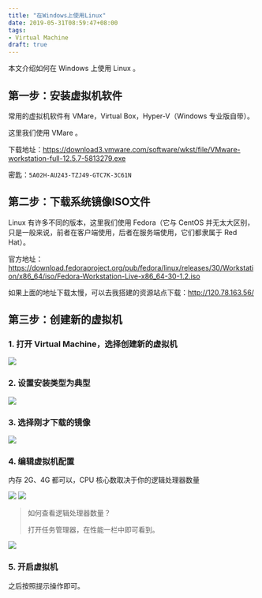 ```yaml
---
title: "在Windows上使用Linux"
date: 2019-05-31T08:59:47+08:00
tags:
- Virtual Machine
draft: true
---
```


本文介绍如何在 Windows 上使用 Linux 。

## 第一步：安装虚拟机软件

常用的虚拟机软件有 VMare，Virtual Box，Hyper-V（Windows 专业版自带）。

这里我们使用 VMare 。

下载地址：https://download3.vmware.com/software/wkst/file/VMware-workstation-full-12.5.7-5813279.exe

密匙：`5A02H-AU243-TZJ49-GTC7K-3C61N`

## 第二步：下载系统镜像ISO文件

Linux 有许多不同的版本，这里我们使用 Fedora（它与 CentOS 并无太大区别，只是一般来说，前者在客户端使用，后者在服务端使用，它们都隶属于 Red Hat）。

官方地址：https://download.fedoraproject.org/pub/fedora/linux/releases/30/Workstation/x86_64/iso/Fedora-Workstation-Live-x86_64-30-1.2.iso

如果上面的地址下载太慢，可以去我搭建的资源站点下载：<http://120.78.163.56/>

## 第三步：创建新的虚拟机

### 1. 打开 Virtual Machine，选择创建新的虚拟机

![](/img/use-linux-on-windows/2019-05-31_124313.png)

### 2. 设置安装类型为典型

![](/img/use-linux-on-windows/2019-05-31_124445.png)

### 3. 选择刚才下载的镜像

![](/img/use-linux-on-windows/2019-05-31_124436.png)

### 4. 编辑虚拟机配置

内存 2G、4G 都可以，CPU 核心数取决于你的逻辑处理器数量

![](/img/use-linux-on-windows/2019-05-31_124621.png)
![](/img/use-linux-on-windows/2019-05-31_124701.png)

> 如何查看逻辑处理器数量？
>
> 打开任务管理器，在性能一栏中即可看到。

![](/img/use-linux-on-windows/2019-05-31_124749.png)

### 5. 开启虚拟机

之后按照提示操作即可。
